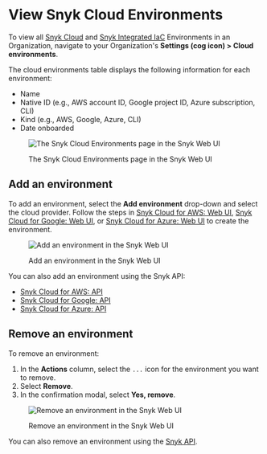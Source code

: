 # View Snyk Cloud Environments

To view all [Snyk Cloud](./) and [Snyk Integrated IaC](../snyk-infrastructure-as-code/integrated-infrastructure-as-code/) Environments in an Organization, navigate to your Organization's **Settings (cog icon) > Cloud environments**.

The cloud environments table displays the following information for each environment:

* Name
* Native ID (e.g., AWS account ID, Google project ID, Azure subscription, CLI)
* Kind (e.g., AWS, Google, Azure, CLI)
* Date onboarded

<figure><img src="../../.gitbook/assets/snyk-cloud-environments-page.png" alt="The Snyk Cloud Environments page in the Snyk Web UI"><figcaption><p>The Snyk Cloud Environments page in the Snyk Web UI</p></figcaption></figure>

## Add an environment

To add an environment, select the **Add environment** drop-down and select the cloud provider. Follow the steps in [Snyk Cloud for AWS: Web UI](../../integrations/cloud-platforms/getting-started-with-snyk-cloud-aws/snyk-cloud-for-aws-web-ui/), [Snyk Cloud for Google: Web UI](../../integrations/cloud-platforms/getting-started-with-snyk-cloud-google/snyk-cloud-for-google-web-ui/), or [Snyk Cloud for Azure: Web UI](../../integrations/cloud-platforms/getting-started-with-snyk-cloud-azure/snyk-cloud-for-azure-web-ui/) to create the environment.

<figure><img src="../../.gitbook/assets/snyk-cloud-environments-page-add-env.png" alt="Add an environment in the Snyk Web UI"><figcaption><p>Add an environment in the Snyk Web UI</p></figcaption></figure>

You can also add an environment using the Snyk API:

* [Snyk Cloud for AWS: API](../../integrations/cloud-platforms/getting-started-with-snyk-cloud-aws/snyk-cloud-for-aws-api/)
* [Snyk Cloud for Google: API](../../integrations/cloud-platforms/getting-started-with-snyk-cloud-google/snyk-cloud-for-google-api/)
* [Snyk Cloud for Azure: API](../../integrations/cloud-platforms/getting-started-with-snyk-cloud-azure/snyk-cloud-for-azure-api/)

## Remove an environment

To remove an environment:

1. In the **Actions** column, select the `...` icon for the environment you want to remove.
2. Select **Remove**.
3. In the confirmation modal, select **Yes, remove**.

<figure><img src="../../.gitbook/assets/snyk-cloud-remove-env-ui.png" alt="Remove an environment in the Snyk Web UI"><figcaption><p>Remove an environment in the Snyk Web UI</p></figcaption></figure>

You can also remove an environment using the [Snyk API](remove-a-snyk-cloud-environment.md#api).
